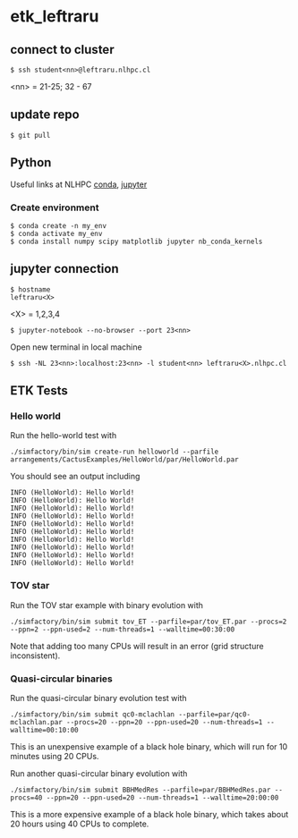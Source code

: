 # etk_leftraru


## connect to cluster

```
$ ssh student<nn>@leftraru.nlhpc.cl
```

\<nn\> = 21-25; 32 - 67

## update repo 

```
$ git pull
```

## Python

Useful links at NLHPC [conda](https://wiki.nlhpc.cl/Uso_de_conda), [jupyter](https://wiki.nlhpc.cl/Jupyter_bajo_Conda)


### Create environment

```
$ conda create -n my_env
$ conda activate my_env
$ conda install numpy scipy matplotlib jupyter nb_conda_kernels
```

## jupyter connection 
```
$ hostname
leftraru<X>
```
\<X\> = 1,2,3,4

```
$ jupyter-notebook --no-browser --port 23<nn>
```

Open new terminal in local machine
```
$ ssh -NL 23<nn>:localhost:23<nn> -l student<nn> leftraru<X>.nlhpc.cl
```

## ETK Tests

### Hello world

Run the hello-world test with 

```
./simfactory/bin/sim create-run helloworld --parfile arrangements/CactusExamples/HelloWorld/par/HelloWorld.par
```

You should see an output including

```
INFO (HelloWorld): Hello World!
INFO (HelloWorld): Hello World!
INFO (HelloWorld): Hello World!
INFO (HelloWorld): Hello World!
INFO (HelloWorld): Hello World!
INFO (HelloWorld): Hello World!
INFO (HelloWorld): Hello World!
INFO (HelloWorld): Hello World!
INFO (HelloWorld): Hello World!
INFO (HelloWorld): Hello World!
```

### TOV star

Run the TOV star example with binary evolution with 

```
./simfactory/bin/sim submit tov_ET --parfile=par/tov_ET.par --procs=2 --ppn=2 --ppn-used=2 --num-threads=1 --walltime=00:30:00
```

Note that adding too many CPUs will result in an error (grid structure inconsistent). 

### Quasi-circular binaries

Run the quasi-circular binary evolution test with 

```
./simfactory/bin/sim submit qc0-mclachlan --parfile=par/qc0-mclachlan.par --procs=20 --ppn=20 --ppn-used=20 --num-threads=1 --walltime=00:10:00
```

This is an unexpensive example of a black hole binary, which will run for 10 minutes using 20 CPUs. 

Run another quasi-circular binary evolution with 

```
./simfactory/bin/sim submit BBHMedRes --parfile=par/BBHMedRes.par --procs=40 --ppn=20 --ppn-used=20 --num-threads=1 --walltime=20:00:00
```

This is a more expensive example of a black hole binary, which takes about 20 hours using 40 CPUs to complete. 